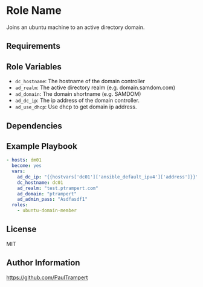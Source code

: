 Role Name
=========

Joins an ubuntu machine to an active directory domain.

Requirements
------------


Role Variables
--------------

* `dc_hostname`: The hostname of the domain controller
* `ad_realm`: The active directory realm (e.g. domain.samdom.com)
* `ad_domain`: The domain shortname (e.g. SAMDOM)
* `ad_dc_ip`: The ip address of the domain controller.
* `ad_use_dhcp`: Use dhcp to get domain ip address.

Dependencies
------------


Example Playbook
----------------

```yml
- hosts: dm01
  become: yes
  vars:
    ad_dc_ip: "{{hostvars['dc01']['ansible_default_ipv4']['address']}}"
    dc_hostname: dc01
    ad_realm: "test.ptrampert.com"
    ad_domain: "ptrampert"
    ad_admin_pass: "Asdfasdf1"
  roles:
    - ubuntu-domain-member
```

License
-------

MIT

Author Information
------------------

https://github.com/PaulTrampert
